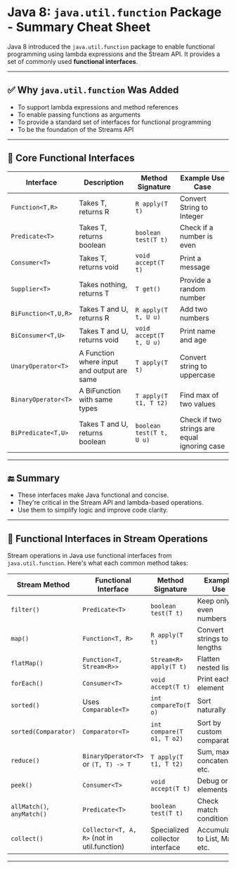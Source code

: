 
# Java 8: `java.util.function` Package - Summary Cheat Sheet

Java 8 introduced the `java.util.function` package to enable functional programming using lambda expressions and the Stream API. It provides a set of commonly used **functional interfaces**.

---

## ✅ Why `java.util.function` Was Added

- To support lambda expressions and method references
- To enable passing functions as arguments
- To provide a standard set of interfaces for functional programming
- To be the foundation of the Streams API

---

## 🧩 Core Functional Interfaces

| Interface           | Description                                | Method Signature         | Example Use Case                             |
| ------------------- | ------------------------------------------ | ------------------------ | -------------------------------------------- |
| `Function<T,R>`     | Takes T, returns R                         | `R apply(T t)`           | Convert String to Integer                    |
| `Predicate<T>`      | Takes T, returns boolean                   | `boolean test(T t)`      | Check if a number is even                    |
| `Consumer<T>`       | Takes T, returns void                      | `void accept(T t)`       | Print a message                              |
| `Supplier<T>`       | Takes nothing, returns T                   | `T get()`                | Provide a random number                      |
| `BiFunction<T,U,R>` | Takes T and U, returns R                   | `R apply(T t, U u)`      | Add two numbers                              |
| `BiConsumer<T,U>`   | Takes T and U, returns void                | `void accept(T t, U u)`  | Print name and age                           |
| `UnaryOperator<T>`  | A Function where input and output are same | `T apply(T t)`           | Convert string to uppercase                  |
| `BinaryOperator<T>` | A BiFunction with same types               | `T apply(T t1, T t2)`    | Find max of two values                       |
| `BiPredicate<T,U>`  | Takes T and U, returns boolean             | `boolean test(T t, U u)` | Check if two strings are equal ignoring case |

---

## 🔚 Summary

- These interfaces make Java functional and concise.
- They're critical in the Stream API and lambda-based operations.
- Use them to simplify logic and improve code clarity.

---

## 🔄 Functional Interfaces in Stream Operations

Stream operations in Java use functional interfaces from `java.util.function`. Here's what each common method takes:

| **Stream Method**         | **Functional Interface**               | **Method Signature**               | **Example Use**                        |
|---------------------------|----------------------------------------|------------------------------------|----------------------------------------|
| `filter()`                | `Predicate<T>`                         | `boolean test(T t)`                | Keep only even numbers                 |
| `map()`                   | `Function<T, R>`                       | `R apply(T t)`                     | Convert strings to lengths             |
| `flatMap()`               | `Function<T, Stream<R>>`               | `Stream<R> apply(T t)`             | Flatten nested lists                   |
| `forEach()`               | `Consumer<T>`                          | `void accept(T t)`                 | Print each element                     |
| `sorted()`                | Uses `Comparable<T>`                   | `int compareTo(T o)`               | Sort naturally                         |
| `sorted(Comparator)`      | `Comparator<T>`                        | `int compare(T o1, T o2)`          | Sort by custom comparator              |
| `reduce()`                | `BinaryOperator<T>` or `(T, T) -> T`   | `T apply(T t1, T t2)`              | Sum, max, concatenate, etc.            |
| `peek()`                  | `Consumer<T>`                          | `void accept(T t)`                 | Debug or log elements                  |
| `allMatch()`, `anyMatch()`| `Predicate<T>`                         | `boolean test(T t)`                | Check match conditions                 |
| `collect()`               | `Collector<T, A, R>` (not in util.function) | Specialized collector interface | Accumulate to List, Map, etc.          |

---